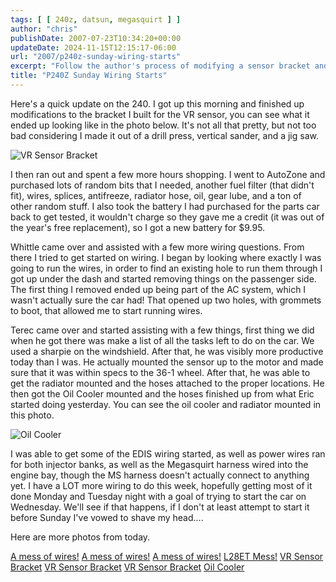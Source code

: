 ```yaml
---
tags: [ [ 240z, datsun, megasquirt ] ]
author: "chris"
publishDate: 2007-07-23T10:34:20+00:00
updateDate: 2024-11-15T12:15:17-06:00
url: "2007/p240z-sunday-wiring-starts"
excerpt: "Follow the author's process of modifying a sensor bracket and tackling wiring tasks for a vehicle, with an aim to start the car soon."
title: "P240Z Sunday Wiring Starts"
---
```


Here's a quick update on the 240. I got up this morning and finished up modifications to the bracket I built for the VR sensor, you can see what it ended up looking like in the photo below. It's not all that pretty, but not too bad considering I made it out of a drill press, vertical sander, and a jig saw.

![VR Sensor Bracket](https://farm2.static.flickr.com/1089/872518561_ee2917d9ee_m.jpg)

I then ran out and spent a few more hours shopping. I went to AutoZone and purchased lots of random bits that I needed, another fuel filter (that didn't fit), wires, splices, antifreeze, radiator hose, oil, gear lube, and a ton of other random stuff. I also took the battery I had purchased for the parts car back to get tested, it wouldn't charge so they gave me a credit (it was out of the year's free replacement), so I got a new battery for $9.95.

Whittle came over and assisted with a few more wiring questions. From there I tried to get started on wiring. I began by looking where exactly I was going to run the wires, in order to find an existing hole to run them through I got up under the dash and started removing things on the passenger side. The first thing I removed ended up being part of the AC system, which I wasn't actually sure the car had! That opened up two holes, with grommets to boot, that allowed me to start running wires.

Terec came over and started assisting with a few things, first thing we did when he got there was make a list of all the tasks left to do on the car. We used a sharpie on the windshield. After that, he was visibly more productive today than I was. He actually mounted the sensor up to the motor and made sure that it was within specs to the 36-1 wheel. After that, he was able to get the radiator mounted and the hoses attached to the proper locations. He then got the Oil Cooler mounted and the hoses finished up from what Eric started doing yesterday. You can see the oil cooler and radiator mounted in this photo.

![Oil Cooler](https://farm2.static.flickr.com/1205/873353908_e4809af1b0_m.jpg)

I was able to get some of the EDIS wiring started, as well as power wires ran for both injector banks, as well as the Megasquirt harness wired into the engine bay, though the MS harness doesn't actually connect to anything yet. I have a LOT more wiring to do this week, hopefully getting most of it done Monday and Tuesday night with a goal of trying to start the car on Wednesday. We'll see if that happens, if I don't at least attempt to start it before Sunday I've vowed to shave my head....

Here are more photos from today.

[A mess of wires!](https://farm2.static.flickr.com/1223/872530883_26316591e1_s.jpg)
[A mess of wires!](https://farm2.static.flickr.com/1113/872527971_dd62e028d7_s.jpg)
[A mess of wires!](https://farm2.static.flickr.com/1182/872525013_0ac1db8473_s.jpg)
[L28ET Mess!](https://farm2.static.flickr.com/1085/872521791_e1a508370d_s.jpg)
[VR Sensor Bracket](https://farm2.static.flickr.com/1089/872518561_ee2917d9ee_s.jpg)
[VR Sensor Bracket](https://farm2.static.flickr.com/1392/872512225_882694dc4f_s.jpg)
[VR Sensor Bracket](https://farm2.static.flickr.com/1006/873359360_8922d469fe_s.jpg)
[Oil Cooler](https://farm2.static.flickr.com/1205/873353908_e4809af1b0_s.jpg)
